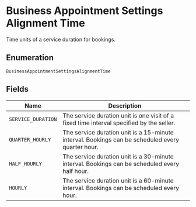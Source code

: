 <!-- Optimized: 2025-10-06 -->
<!-- RPM: 1.6.2.1.1.6.2.1_business-appointment-settings-alignment-time_20251006 -->
<!-- Session: E2E RPM DNA Application -->
<!-- AOM: RND (Reggie & Dro) -->
<!-- COI: TECHNOLOGY -->
<!-- RPM: HIGH -->
<!-- ACTION: BUILD -->


# Business Appointment Settings Alignment Time

Time units of a service duration for bookings.

## Enumeration

`BusinessAppointmentSettingsAlignmentTime`

## Fields

| Name | Description |
|  --- | --- |
| `SERVICE_DURATION` | The service duration unit is one visit of a fixed time interval specified by the seller. |
| `QUARTER_HOURLY` | The service duration unit is a 15-minute interval. Bookings can be scheduled every quarter hour. |
| `HALF_HOURLY` | The service duration unit is a 30-minute interval. Bookings can be scheduled every half hour. |
| `HOURLY` | The service duration unit is a 60-minute interval. Bookings can be scheduled every hour. |
